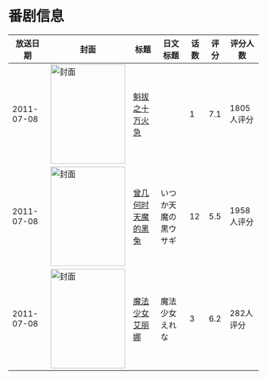 # 番剧信息

|放送日期|封面|标题|日文标题|话数|评分|评分人数|
|---|---|---|---|---|---|---|
|2011-07-08|<img src="//lain.bgm.tv/pic/cover/c/62/30/9840_g6wlp.jpg" alt="封面" style="width:150px;height:200px;object-fit:cover;">|[魁拔之十万火急](https://bangumi.tv/subject/9840)||1|7.1|1805人评分|
|2011-07-08|<img src="//lain.bgm.tv/pic/cover/c/d6/1e/10460_7uunX.jpg" alt="封面" style="width:150px;height:200px;object-fit:cover;">|[曾几何时天魔的黑兔](https://bangumi.tv/subject/10460)|いつか天魔の黒ウサギ|12|5.5|1958人评分|
|2011-07-08|<img src="/img/no_icon_subject.png" alt="封面" style="width:150px;height:200px;object-fit:cover;">|[魔法少女艾丽娜](https://bangumi.tv/subject/45921)|魔法少女えれな|3|6.2|282人评分|
